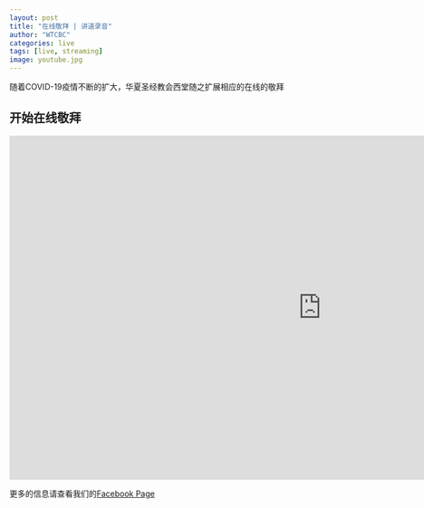```yaml
---
layout: post
title: "在线敬拜 | 讲道录音"
author: "WTCBC"
categories: live
tags: [live, streaming]
image: youtube.jpg
---
```


随着COVID-19疫情不断的扩大，华夏圣经教会西堂随之扩展相应的在线的敬拜

## 开始在线敬拜

<iframe src="https://www.facebook.com/plugins/video.php?href=https%3A%2F%2Fwww.facebook.com%2Fwestcbc%2Fvideos%2F635119313975287%2F&show_text=1&width=560" width="1100" height="608" style="border:none;overflow:hidden" scrolling="no" frameborder="0" allowTransparency="true" allow="encrypted-media" allowFullScreen="true"></iframe>

更多的信息请查看我们的[Facebook Page](https://www.facebook.com/westcbc)